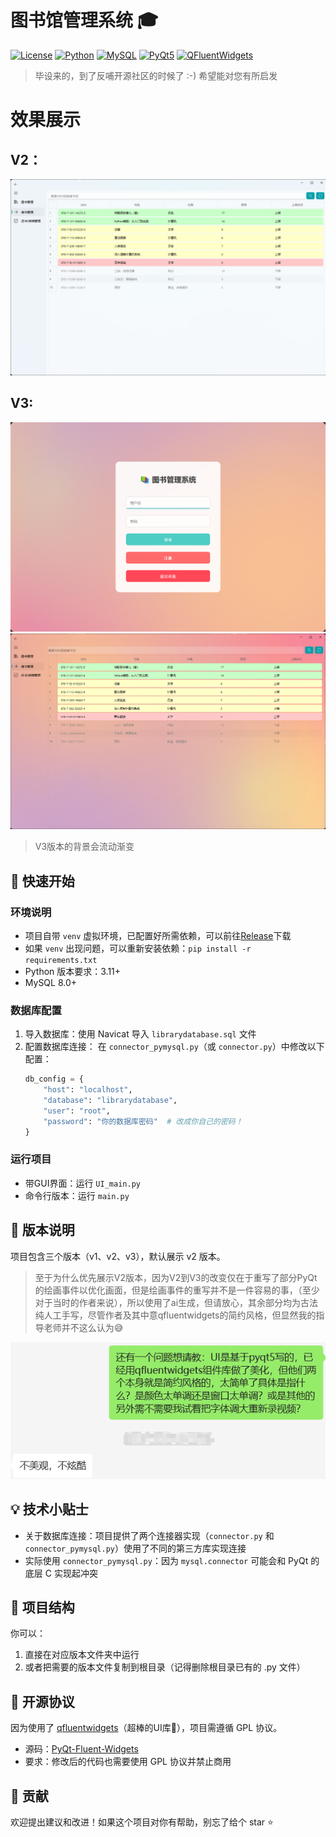# 图书馆管理系统 🎓

[![License](https://img.shields.io/badge/License-GPL--3.0-blue.svg)](https://www.gnu.org/licenses/gpl-3.0.html)
[![Python](https://img.shields.io/badge/Python-3.11+-blue?logo=python&logoColor=white)](https://www.python.org/)
[![MySQL](https://img.shields.io/badge/MySQL-8.0+-orange?logo=mysql&logoColor=white)](https://www.mysql.com/)
[![PyQt5](https://img.shields.io/badge/PyQt-5-green?logo=qt&logoColor=white)](https://www.riverbankcomputing.com/software/pyqt/)
[![QFluentWidgets](https://img.shields.io/badge/QFluentWidgets-latest-purple)](https://qfluentwidgets.com/)


> 毕设来的，到了反哺开源社区的时候了 :-) 希望能对您有所启发

# 效果展示

## V2：
![V2](readme_img/Snipaste_V2.png)

## V3:
![V3_1](readme_img/Snipaste_V3_1.png)
![V3_2](readme_img/Snipaste_V3_2.png)
> V3版本的背景会流动渐变

## 🚀 快速开始

### 环境说明
- 项目自带 `venv` 虚拟环境，已配置好所需依赖，可以前往[Release](https://github.com/AkizonL/LibraryManagementSystem/releases/latest)下载
- 如果 `venv` 出现问题，可以重新安装依赖：`pip install -r requirements.txt`
- Python 版本要求：3.11+
- MySQL 8.0+

### 数据库配置
1. 导入数据库：使用 Navicat 导入 `librarydatabase.sql` 文件
2. 配置数据库连接：
   在 `connector_pymysql.py`（或 `connector.py`）中修改以下配置：
   ```python
   db_config = {
       "host": "localhost",
       "database": "librarydatabase",
       "user": "root",
       "password": "你的数据库密码"  # 改成你自己的密码！
   }
   ```

### 运行项目
- 带GUI界面：运行 `UI_main.py`
- 命令行版本：运行 `main.py`

## 🌟 版本说明
项目包含三个版本（v1、v2、v3），默认展示 v2 版本。

> 至于为什么优先展示V2版本，因为V2到V3的改变仅在于重写了部分PyQt的绘画事件以优化画面，但是绘画事件的重写并不是一件容易的事，（至少对于当时的作者来说），所以使用了ai生成，但请放心，其余部分均为古法纯人工手写，尽管作者及其中意qfluentwidgets的简约风格，但显然我的指导老师并不这么认为😅

![不美观，不炫酷](readme_img/Snipaste_WeChat.png)

## 💡 技术小贴士
- 关于数据库连接：项目提供了两个连接器实现（`connector.py` 和 `connector_pymysql.py`）使用了不同的第三方库实现连接
- 实际使用 `connector_pymysql.py`：因为 `mysql.connector` 可能会和 PyQt 的底层 C 实现起冲突

## 📂 项目结构
你可以：
1. 直接在对应版本文件夹中运行
2. 或者把需要的版本文件复制到根目录（记得删除根目录已有的 .py 文件）

## 📝 开源协议
因为使用了 [qfluentwidgets](https://qfluentwidgets.com/)（超棒的UI库🥵），项目需遵循 GPL 协议。
- 源码：[PyQt-Fluent-Widgets](https://github.com/zhiyiYo/PyQt-Fluent-Widgets)
- 要求：修改后的代码也需要使用 GPL 协议并禁止商用

## 🤝 贡献
欢迎提出建议和改进！如果这个项目对你有帮助，别忘了给个 star ⭐

